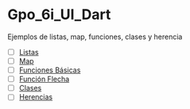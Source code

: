 # Gpo_6i_UI_Dart
Ejemplos de listas, map, funciones, clases y herencia
 - [ ] [Listas](https://dartpad.dartlang.org/93e92284104900940c4ffc1245f3c872)
 - [ ] [Map](https://dartpad.dartlang.org/2a9b8ba268ab042618941ebc3de09e07)
 - [ ] [Funciones Básicas](https://dartpad.dartlang.org/)
 - [ ] [Función Flecha](https://dartpad.dartlang.org/)
 - [ ] [Clases](https://dartpad.dartlang.org/)
 - [ ] [Herencias](https://dartpad.dartlang.org/)
